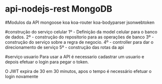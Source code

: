 # api-nodejs-rest MongoDB


#Modulos da API
mongoose
koa
koa-router
koa-bodyparser
jsonwebtoken


#construção do serviço celular
1º - Definição da model celular para o banco de dados.
2º - construção do repositorio para as operações de banco
3º - construção do serviço sobre a regra de negocio. 
4º - controller para dar o direcionamento de serviço 
5º - construção das rotas da api


#serviço usuario
Para usar a API é necessario cadastrar um usuario e depois efetuar o login para pegar o token.

O JWT expira de 30 em 30 minutos, apos o tempo é necessário efetuar o login novamente
